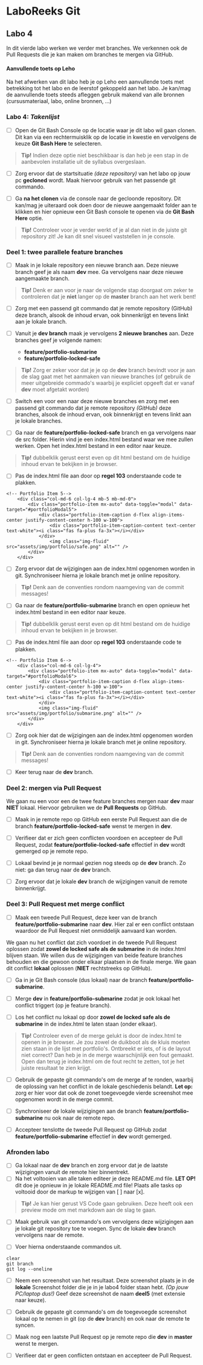 # LaboReeks Git
## **Labo 4**

In dit vierde labo werken we verder met branches.
We verkennen ook de Pull Requests die je kan maken om branches te mergen via GitHub.

#### **Aanvullende toets op Leho**
Na het afwerken van dit labo heb je op Leho een aanvullende toets met betrekking tot het labo en de leerstof gekoppeld aan het labo.
Je kan/mag de aanvullende toets steeds afleggen gebruik makend van alle bronnen (cursusmateriaal, labo, online bronnen, ...)

### **Labo 4:** *Takenlijst*

- [ ] Open de Git Bash Console op de locatie waar je dit labo wil gaan clonen. Dit kan via een rechtermuisklik op de locatie in kwestie en vervolgens de keuze **Git Bash Here** te selecteren.
>**Tip!** Indien deze optie niet beschikbaar is dan heb je een stap in de aanbevolen installatie uit de syllabus overgeslaan.

- [ ] Zorg ervoor dat de startsituatie *(deze repository)* van het labo op jouw pc **gecloned** wordt. Maak hiervoor gebruik van het passende git commando. 

- [ ]  Ga **na het clonen** via de console naar de gecloonde repository. Dit kan/mag je uiteraard ook doen door de nieuwe aangemaakt folder aan te klikken en hier opnieuw een Git Bash console te openen via de **Git Bash Here** optie.
>**Tip!** Controleer voor je verder werkt of je al dan niet in de juiste git repository zit! Je kan dit snel visueel vaststellen in je console.

### Deel 1: twee parallele feature branches

- [ ] Maak in je lokale repository een nieuwe branch aan. Deze nieuwe branch geef je als naam **dev** mee. Ga vervolgens naar deze nieuwe aangemaakte branch. 
>**Tip!** Denk er aan voor je naar de volgende stap doorgaat om zeker te controleren dat je **niet** langer op de **master** branch aan het werk bent!

- [ ] Zorg met een passend git commando dat je remote repository (GitHub) deze branch, alsook de inhoud ervan, ook binnenkrijgt en tevens linkt aan je lokale branch. 

- [ ] Vanuit je **dev branch** maak je vervolgens **2 nieuwe branches** aan. Deze branches geef je volgende namen:
    -  **feature/portfolio-submarine**
    -  **feature/portfolio-locked-safe**
>**Tip!** Zorg er zeker voor dat je je op de **dev** branch bevindt voor je aan de slag gaat met het aanmaken van nieuwe branches (of gebruik de meer uitgebreide commado's waarbij je expliciet opgeeft dat er vanaf **dev** moet afgetakt worden)

- [ ] Switch een voor een naar deze nieuwe branches en zorg met een passend git commando dat je remote repository *(GitHub)* deze branches, alsook de inhoud ervan, ook binnenkrijgt en tevens linkt aan je lokale branches. 

- [ ] Ga naar de **feature/portfolio-locked-safe** branch en ga vervolgens naar de src folder. Hierin vind je een index.html bestand waar we mee zullen werken. Open het index.html bestand in een editor naar keuze. 
>**Tip!** dubbelklik gerust eerst even op dit html bestand om de huidige inhoud ervan te bekijken in je browser.

- [ ] Pas de index.html file aan door op **regel 103** onderstaande code te plakken.

```
<!-- Portfolio Item 5-->
    <div class="col-md-6 col-lg-4 mb-5 mb-md-0">
        <div class="portfolio-item mx-auto" data-toggle="modal" data-target="#portfolioModal5">
            <div class="portfolio-item-caption d-flex align-items-center justify-content-center h-100 w-100">
                <div class="portfolio-item-caption-content text-center text-white"><i class="fas fa-plus fa-3x"></i></div>
            </div>
                <img class="img-fluid" src="assets/img/portfolio/safe.png" alt="" />
        </div>
    </div>
```

- [ ] Zorg ervoor dat de wijzigingen aan de index.html opgenomen worden in git. Synchroniseer hierna je lokale branch met je online repository.
>**Tip!** Denk aan de conventies rondom naamgeving van de commit messages!

- [ ] Ga naar de **feature/portfolio-submarine** branch en open opnieuw het index.html bestand in een editor naar keuze. 
>**Tip!** dubbelklik gerust eerst even op dit html bestand om de huidige inhoud ervan te bekijken in je browser.

- [ ] Pas de index.html file aan door op **regel 103** onderstaande code te plakken.

```
<!-- Portfolio Item 6-->
    <div class="col-md-6 col-lg-4">
        <div class="portfolio-item mx-auto" data-toggle="modal" data-target="#portfolioModal6">
            <div class="portfolio-item-caption d-flex align-items-center justify-content-center h-100 w-100">
                <div class="portfolio-item-caption-content text-center text-white"><i class="fas fa-plus fa-3x"></i></div>
            </div>
            <img class="img-fluid" src="assets/img/portfolio/submarine.png" alt="" />
        </div>
    </div>
```

- [ ] Zorg ook hier dat de wijzigingen aan de index.html opgenomen worden in git. Synchroniseer hierna je lokale branch met je online repository.
>**Tip!** Denk aan de conventies rondom naamgeving van de commit messages!

- [ ] Keer terug naar de **dev** branch.

### Deel 2: mergen via Pull Request

We gaan nu een voor een de twee feature branches mergen naar **dev** maar **NIET** lokaal.
Hiervoor gebruiken we de **Pull Requests** op GitHub.

- [ ] Maak in je remote repo op GitHub een eerste Pull Request aan die de branch **feature/portfolio-locked-safe** wenst te mergen in **dev**.
 
- [ ] Verifieer dat er zich geen conflicten voordoen en accepteer de Pull Request, zodat **feature/portfolie-locked-safe** effectief in **dev** wordt gemerged op je remote repo.

- [ ] Lokaal bevind je je normaal gezien nog steeds op de **dev** branch. Zo niet: ga dan terug naar de **dev** branch.
- [ ] Zorg ervoor dat je lokale **dev** branch de wijzigingen vanuit de remote binnenkrijgt.

### Deel 3: Pull Request met merge conflict

- [ ] Maak een tweede Pull Request, deze keer van de branch **feature/portfolio-submarine** naar **dev**. Hier zal er een conflict ontstaan waardoor de Pull Request niet onmiddelijk aanvaard kan worden.

We gaan nu het conflict dat zich voordoet in de tweede Pull Request oplossen zodat **zowel de locked safe als de submarine** in de index.html blijven staan. We willen dus de wijzigingen van beide feature branches behouden en die gewoon onder elkaar plaatsen in de finale merge. We gaan dit conflict **lokaal** oplossen (**NIET** rechtstreeks op GitHub).

- [ ] Ga in je Git Bash console (dus lokaal) naar de branch **feature/portfolio-submarine**.
- [ ] Merge **dev** in **feature/portfolio-submarine** zodat je ook lokaal het conflict triggert (op je feature branch).

- [ ] Los het conflict nu lokaal op door **zowel de locked safe als de submarine** in de index.html te laten staan (onder elkaar).
>**Tip!** Controleer even of de merge gelukt is door de index.html te openen in je browser. Je zou zowel de duikboot als de kluis moeten zien staan in de lijst met portfolio's. Ontbreekt er iets, of is de layout niet correct? Dan heb je in de merge waarschijnlijk een fout gemaakt. Open dan terug je index.html om de fout recht te zetten, tot je het juiste resultaat te zien krijgt.

- [ ] Gebruik de gepaste git commando's om de merge af te ronden, waarbij de oplossing van het conflict in de lokale geschiedenis belandt. **Let op:** zorg er hier voor dat ook de zonet toegevoegde vierde screenshot mee opgenomen wordt in de merge commit.

- [ ] Synchroniseer de lokale wijzigingen aan de branch **feature/portfolio-submarine** nu ook naar de remote repo.
- [ ] Accepteer tenslotte de tweede Pull Request op GitHub zodat **feature/portfolio-submarine** effectief in **dev** wordt gemerged.

### Afronden labo

- [ ] Ga lokaal naar de **dev** branch en zorg ervoor dat je de laatste wijzigingen vanuit de remote hier binnentrekt.
- [ ] Na het voltooien van alle taken editeer je deze README.md file.
      **LET OP!** dit doe je opnieuw in je lokale README.md file!
      Plaats alle tasks op voltooid door de markup te wijzigen van [ ] naar [x].
>**Tip!** Je kan hier gerust VS Code gaan gebruiken. Deze heeft ook een preview mode om met markdown aan de slag te gaan.

- [ ] Maak gebruik van git commando's om vervolgens deze wijzigingen aan je lokale git repository toe te voegen.
      Sync de lokale **dev** branch vervolgens naar de remote.

- [ ] Voer hierna onderstaande commandos uit.
```
clear
git branch
git log --oneline
```

- [ ] Neem een screenshot van het resultaat. Deze screenshot plaats je in de **lokale** Screenshot folder die je in je labo4 folder staan hebt. *(Op jouw PC/laptop dus!)* Geef deze screenshot de naam **deel5** (met extensie naar keuze).
- [ ] Gebruik de gepaste git commando's om de toegevoegde screenshot lokaal op te nemen in git (op de **dev** branch) en ook naar de remote te syncen.

- [ ] Maak nog een laatste Pull Request op je remote repo die **dev** in **master** wenst te mergen.
- [ ] Verifieer dat er geen conflicten ontstaan en accepteer de Pull Request.
